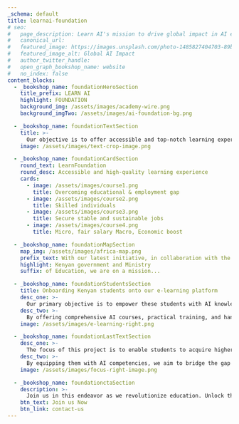 ```yaml
---
_schema: default
title: learnai-foundation
# seo:
#   page_description: Learn AI's mission to drive global impact in AI education and implementation
#   canonical_url:
#   featured_image: https://images.unsplash.com/photo-1485827404703-89b55fcc595e
#   featured_image_alt: Global AI Impact
#   author_twitter_handle:
#   open_graph_bookshop_name: website
#   no_index: false
content_blocks:
  - _bookshop_name: foundationHeroSection
    title_prefix: LEARN AI
    highlight: FOUNDATION
    background_img: /assets/images/academy-wire.png
    background_imgTwo: /assets/images/ai-foundation-bg.png

  - _bookshop_name: foundationTextSection
    title: >-
      Our objective is to offer accessible and top-notch learning experiences that empower individuals with the necessary skills to excel in today's rapidly evolving society.
    image: /assets/images/text-crop-image.png

  - _bookshop_name: foundationCardSection
    round_text: LearnFoundation
    round_desc: Accessible and high-quality learning experience
    cards:
      - image: /assets/images/course1.png
        title: Overcoming educational & employment gap
      - image: /assets/images/course2.png
        title: Skilled individuals
      - image: /assets/images/course3.png
        title: Secure stable and sustainable jobs
      - image: /assets/images/course4.png
        title: Micro, fair salary Macro, Economic boost

  - _bookshop_name: foundationMapSection
    map_img: /assets/images/africa-map.png
    prefix_text: With our latest initiative, in collaboration with the
    highlight: Kenyan government and Ministry
    suffix: of Education, we are on a mission...

  - _bookshop_name: foundationStudentsSection
    title: Onboarding Kenyan students onto our e-learning platform
    desc_one: >-
      Our primary objective is to empower these students with AI knowledge and expertise, opening doors to a world of possibilities.
    desc_two: >-
      By offering comprehensive AI courses, practical training, and hands-on projects, we aim to equip them with the necessary skills to excel in their careers.
    image: /assets/images/e-learning-right.png

  - _bookshop_name: foundationLastTextSection
    desc_one: >-
      The focus of this project is to enable students to acquire higher-paying skills that can pave the way for better job prospects and economic growth.
    desc_two: >-
      By equipping them with AI competencies, we aim to bridge the gap between education and employment, empowering students to secure lucrative positions in international job markets.
    image: /assets/images/focus-right-image.png

  - _bookshop_name: foundationctaSection
    description: >-
      Join us in this endeavor as we revolutionize education. Unlock the potential of students around the globe, and empower them to shape a brighter future for themselves and their nation.
    btn_text: Join us Now
    btn_link: contact-us
---
```

